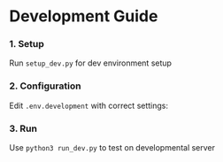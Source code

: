 # Development Guide

### 1. Setup

Run `setup_dev.py` for dev environment setup

### 2. Configuration

Edit `.env.development` with correct settings:

### 3. Run

Use `python3 run_dev.py` to test on developmental server

